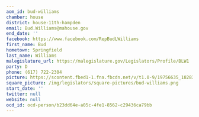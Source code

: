 ```yaml
---
aom_id: bud-williams
chamber: house
district: house-11th-hampden
email: Bud.Williams@mahouse.gov
end_date: ''
facebook: https://www.facebook.com/RepBudLWilliams
first_name: Bud
hometown: Springfield
last_name: Williams
malegislature_url: https://malegislature.gov/Legislators/Profile/BLW1
party: D
phone: (617) 722-2304
picture: https://scontent.fbed1-1.fna.fbcdn.net/v/t1.0-9/19756635_1828337417495103_200830382112240267_n.png?_nc_cat=109&_nc_ht=scontent.fbed1-1.fna&oh=bff15cae6b872dd09238691c271041c5&oe=5C92D09E
square_picture: /img/legislators/square-pictures/bud-williams.png
start_date: ''
twitter: null
website: null
ocd_id: ocd-person/b23dd64e-a05c-4fe1-8562-c29436ca79bb
---
```

